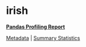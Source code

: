 # irish

[**Pandas Profiling Report**](../docs_sources/profile/irish.html)

[Metadata](metadata.yaml) | [Summary Statistics](summary_stats.csv)

